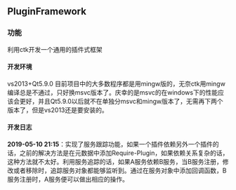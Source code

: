 ﻿## PluginFramework
### 功能
利用ctk开发一个通用的插件式框架
#### 开发环境
vs2013+Qt5.9.0 
目前项目中的大多数程序都是用mingw版的，无奈ctk用mingw编译总是不通过，只好换msvc版本了。庆幸的是msvc的在windows下的性能应该会更好，并且Qt5.9.0以后就不在单独分msvc和mingw版本了，无需再下两个版本了，但是vs2013还是要安装的。
#### 开发日志
**2019-05-10 21:15**：实现了服务跟踪功能，如果一个插件依赖另外一个插件的话，之前的解决方法是在元数据中添加Require-Plugin，如果依赖关系复杂的话，这种方法就不太好。利用服务追踪的话，如果A服务依赖B服务，当B服务注册，修改或者移除时，追踪服务对象都能够监听到。通过在服务对象中添加回调函数，B服务注册时，A服务便可以做出相应的操作。